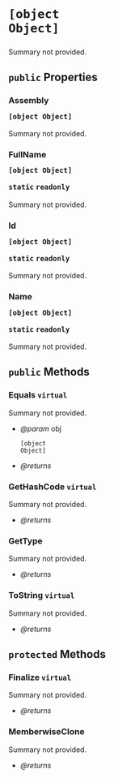 # <code><p title="undefined">[object Object]</p></code>

Summary not provided.

## `public` Properties

### Assembly <code><p title="undefined">[object Object]</p></code>

Summary not provided.

### FullName <code><p title="undefined">[object Object]</p></code> `static` `readonly`

Summary not provided.

### Id <code><p title="undefined">[object Object]</p></code> `static` `readonly`

Summary not provided.

### Name <code><p title="undefined">[object Object]</p></code> `static` `readonly`

Summary not provided.



## `public` Methods

### Equals `virtual`

Summary not provided.

- *@param* obj <code><p title="undefined">[object Object]</p></code>

- *@returns* 

### GetHashCode `virtual`

Summary not provided.

- *@returns* 

### GetType

Summary not provided.

- *@returns* 

### ToString `virtual`

Summary not provided.

- *@returns* 

## `protected` Methods

### Finalize `virtual`

Summary not provided.

- *@returns* 

### MemberwiseClone

Summary not provided.

- *@returns* 